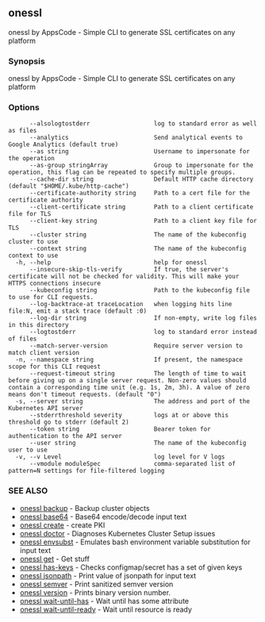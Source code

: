 ## onessl

onessl by AppsCode - Simple CLI to generate SSL certificates on any platform

### Synopsis

onessl by AppsCode - Simple CLI to generate SSL certificates on any platform

### Options

```
      --alsologtostderr                  log to standard error as well as files
      --analytics                        Send analytical events to Google Analytics (default true)
      --as string                        Username to impersonate for the operation
      --as-group stringArray             Group to impersonate for the operation, this flag can be repeated to specify multiple groups.
      --cache-dir string                 Default HTTP cache directory (default "$HOME/.kube/http-cache")
      --certificate-authority string     Path to a cert file for the certificate authority
      --client-certificate string        Path to a client certificate file for TLS
      --client-key string                Path to a client key file for TLS
      --cluster string                   The name of the kubeconfig cluster to use
      --context string                   The name of the kubeconfig context to use
  -h, --help                             help for onessl
      --insecure-skip-tls-verify         If true, the server's certificate will not be checked for validity. This will make your HTTPS connections insecure
      --kubeconfig string                Path to the kubeconfig file to use for CLI requests.
      --log-backtrace-at traceLocation   when logging hits line file:N, emit a stack trace (default :0)
      --log-dir string                   If non-empty, write log files in this directory
      --logtostderr                      log to standard error instead of files
      --match-server-version             Require server version to match client version
  -n, --namespace string                 If present, the namespace scope for this CLI request
      --request-timeout string           The length of time to wait before giving up on a single server request. Non-zero values should contain a corresponding time unit (e.g. 1s, 2m, 3h). A value of zero means don't timeout requests. (default "0")
  -s, --server string                    The address and port of the Kubernetes API server
      --stderrthreshold severity         logs at or above this threshold go to stderr (default 2)
      --token string                     Bearer token for authentication to the API server
      --user string                      The name of the kubeconfig user to use
  -v, --v Level                          log level for V logs
      --vmodule moduleSpec               comma-separated list of pattern=N settings for file-filtered logging
```

### SEE ALSO

* [onessl backup](onessl_backup.md)	 - Backup cluster objects
* [onessl base64](onessl_base64.md)	 - Base64 encode/decode input text
* [onessl create](onessl_create.md)	 - create PKI
* [onessl doctor](onessl_doctor.md)	 - Diagnoses Kubernetes Cluster Setup issues
* [onessl envsubst](onessl_envsubst.md)	 - Emulates bash environment variable substitution for input text
* [onessl get](onessl_get.md)	 - Get stuff
* [onessl has-keys](onessl_has-keys.md)	 - Checks configmap/secret has a set of given keys
* [onessl jsonpath](onessl_jsonpath.md)	 - Print value of jsonpath for input text
* [onessl semver](onessl_semver.md)	 - Print sanitized semver version
* [onessl version](onessl_version.md)	 - Prints binary version number.
* [onessl wait-until-has](onessl_wait-until-has.md)	 - Wait until has some attribute
* [onessl wait-until-ready](onessl_wait-until-ready.md)	 - Wait until resource is ready

